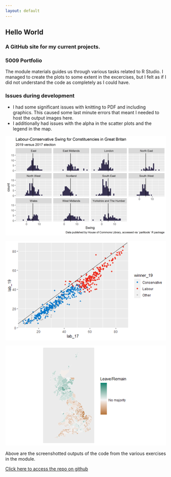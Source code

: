 ```yaml
---
layout: default
---
```


## Hello World
### A GitHub site for my current projects.

### 5009 Portfolio

The module materials guides us through various tasks related to R Studio. I managed to create the plots to some extent in the excercises, but I felt as if I did not understand the code as completely as I could have. 

### Issues during development

* I had some significant issues with knitting to PDF and including graphics. This caused some last minute errors that meant I needed to host the output images here.
* I additionally had issues with the alpha in the scatter plots and the legend in the map. 

![Labour / Conservative HistogramPlot](https://raw.githubusercontent.com/eilishrose/eilishrose.github.io/main/assets/img/lab_con_plot.png "Labour / Conservative Histogram  Plot")

![Labour / Conservative Scatter Plot](https://raw.githubusercontent.com/eilishrose/eilishrose.github.io/main/assets/img/lab_con_scatter.png "Labour / Conservative Scatter Plot")

![Leave / Remain Map](https://raw.githubusercontent.com/eilishrose/eilishrose.github.io/main/assets/img/leave_remain_map.png "Leave / Remain Map")

Above are the screenshotted outputs of the code from the various exercises in the module.

[Click here to access the repo on github](https://github.com/eilishrose/5009Portfolio) 
